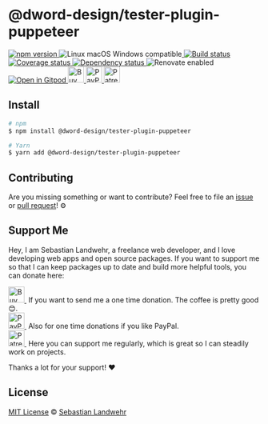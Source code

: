 <!-- TITLE/ -->
# @dword-design/tester-plugin-puppeteer
<!-- /TITLE -->

<!-- BADGES/ -->
  <p>
    <a href="https://npmjs.org/package/@dword-design/tester-plugin-puppeteer">
      <img
        src="https://img.shields.io/npm/v/@dword-design/tester-plugin-puppeteer.svg"
        alt="npm version"
      >
    </a><img src="https://img.shields.io/badge/os-linux%20%7C%C2%A0macos%20%7C%C2%A0windows-blue" alt="Linux macOS Windows compatible"><a href="https://github.com/dword-design/tester-plugin-puppeteer/actions">
      <img
        src="https://github.com/dword-design/tester-plugin-puppeteer/workflows/build/badge.svg"
        alt="Build status"
      >
    </a><a href="https://codecov.io/gh/dword-design/tester-plugin-puppeteer">
      <img
        src="https://codecov.io/gh/dword-design/tester-plugin-puppeteer/branch/master/graph/badge.svg"
        alt="Coverage status"
      >
    </a><a href="https://david-dm.org/dword-design/tester-plugin-puppeteer">
      <img src="https://img.shields.io/david/dword-design/tester-plugin-puppeteer" alt="Dependency status">
    </a><img src="https://img.shields.io/badge/renovate-enabled-brightgreen" alt="Renovate enabled"><br/><a href="https://gitpod.io/#https://github.com/dword-design/tester-plugin-puppeteer">
      <img src="https://gitpod.io/button/open-in-gitpod.svg" alt="Open in Gitpod">
    </a><a href="https://www.buymeacoffee.com/dword">
      <img
        src="https://www.buymeacoffee.com/assets/img/guidelines/download-assets-sm-2.svg"
        alt="Buy Me a Coffee"
        height="32"
      >
    </a><a href="https://paypal.me/SebastianLandwehr">
      <img
        src="https://dword-design.de/images/paypal.svg"
        alt="PayPal"
        height="32"
      >
    </a><a href="https://www.patreon.com/dworddesign">
      <img
        src="https://dword-design.de/images/patreon.svg"
        alt="Patreon"
        height="32"
      >
    </a>
</p>
<!-- /BADGES -->

<!-- DESCRIPTION/ -->

<!-- /DESCRIPTION -->

<!-- INSTALL/ -->
## Install

```bash
# npm
$ npm install @dword-design/tester-plugin-puppeteer

# Yarn
$ yarn add @dword-design/tester-plugin-puppeteer
```
<!-- /INSTALL -->

<!-- LICENSE/ -->
## Contributing

Are you missing something or want to contribute? Feel free to file an [issue](https://github.com/dword-design/tester-plugin-puppeteer/issues) or [pull request](https://github.com/dword-design/tester-plugin-puppeteer/pulls)! ⚙️

## Support Me

Hey, I am Sebastian Landwehr, a freelance web developer, and I love developing web apps and open source packages. If you want to support me so that I can keep packages up to date and build more helpful tools, you can donate here:

<p>
  <a href="https://www.buymeacoffee.com/dword">
    <img
      src="https://www.buymeacoffee.com/assets/img/guidelines/download-assets-sm-2.svg"
      alt="Buy Me a Coffee"
      height="32"
    >
  </a>&nbsp;If you want to send me a one time donation. The coffee is pretty good 😊.<br/>
  <a href="https://paypal.me/SebastianLandwehr">
    <img
      src="https://dword-design.de/images/paypal.svg"
      alt="PayPal"
      height="32"
    >
  </a>&nbsp;Also for one time donations if you like PayPal.<br/>
  <a href="https://www.patreon.com/dworddesign">
    <img
      src="https://dword-design.de/images/patreon.svg"
      alt="Patreon"
      height="32"
    >
  </a>&nbsp;Here you can support me regularly, which is great so I can steadily work on projects.
</p>

Thanks a lot for your support! ❤️

## License

[MIT License](https://opensource.org/licenses/MIT) © [Sebastian Landwehr](https://dword-design.de)
<!-- /LICENSE -->

